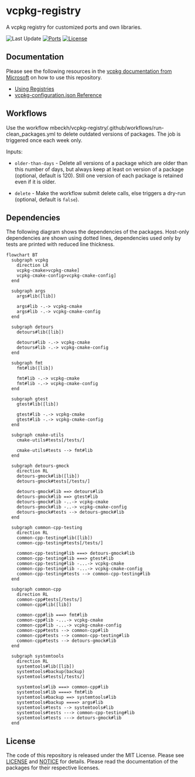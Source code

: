 # vcpkg-registry
A vcpkg registry for customized ports and own libraries.

![Last Update](https://img.shields.io/github/last-commit/mbeckh/vcpkg-registry/master?label=Last+Update&style=flat-square)
[![Ports](https://img.shields.io/github/actions/workflow/status/mbeckh/vcpkg-registry/build.yml?branch=master&label=Ports&logo=GitHub&style=flat-square)](https://github.com/mbeckh/vcpkg-repository/actions)
[![License](https://img.shields.io/github/license/mbeckh/vcpkg-registry?label=License&style=flat-square)](https://github.com/mbeckh/vcpkg-registry/blob/master/LICENSE)

## Documentation
Please see the following resources in the [vcpkg documentation from Microsoft](https://learn.microsoft.com/en-us/vcpkg/) on how to use this repository.
-   [Using Registries](https://learn.microsoft.com/en-us/vcpkg/users/registries) 
-   [vcpkg-configuration.json Reference](https://learn.microsoft.com/en-us/vcpkg/reference/vcpkg-configuration-json)

## Workflows
Use the workflow mbeckh/vcpkg-registry/.github/workflows/run-clean_packages.yml to delete outdated versions of packages.
The job is triggered once each week only.

Inputs:
-   `older-than-days` - Delete all versions of a package which are older than this number of days, but always keep at
    least on version of a package (optional, default is 120). Still one version of each package is retained even if it
    is older.

-   `delete` - Make the workflow submit delete calls, else triggers a dry-run (optional, default is `false`).

## Dependencies
The following diagram shows the dependencies of the packages. Host-only dependencies are shown using dotted lines, dependencies used only by tests are printed with reduced line thickness.

~~~mermaid
flowchart BT
  subgraph vcpkg
    direction LR
    vcpkg-cmake>vcpkg-cmake]
    vcpkg-cmake-config>vcpkg-cmake-config]
  end
  
  subgraph args
    args#lib([lib])
    
    args#lib -.-> vcpkg-cmake
    args#lib -.-> vcpkg-cmake-config
  end

  subgraph detours
    detours#lib([lib])
    
    detours#lib -.-> vcpkg-cmake
    detours#lib -.-> vcpkg-cmake-config
  end

  subgraph fmt
    fmt#lib([lib])
    
    fmt#lib -.-> vcpkg-cmake
    fmt#lib -.-> vcpkg-cmake-config
  end

  subgraph gtest
    gtest#lib([lib])
    
    gtest#lib -.-> vcpkg-cmake
    gtest#lib -.-> vcpkg-cmake-config
  end

  subgraph cmake-utils
    cmake-utils#tests[/tests/]
    
    cmake-utils#tests --> fmt#lib
  end

  subgraph detours-gmock
    direction RL
    detours-gmock#lib([lib])
    detours-gmock#tests[/tests/]
  
    detours-gmock#lib ==> detours#lib
    detours-gmock#lib ==> gtest#lib
    detours-gmock#lib -..-> vcpkg-cmake
    detours-gmock#lib -..-> vcpkg-cmake-config
    detours-gmock#tests --> detours-gmock#lib
  end

  subgraph common-cpp-testing
    direction RL
    common-cpp-testing#lib([lib])
    common-cpp-testing#tests[/tests/]
  
    common-cpp-testing#lib ===> detours-gmock#lib
    common-cpp-testing#lib ===> gtest#lib
    common-cpp-testing#lib -...-> vcpkg-cmake
    common-cpp-testing#lib -...-> vcpkg-cmake-config
    common-cpp-testing#tests --> common-cpp-testing#lib
  end

  subgraph common-cpp
    direction RL
    common-cpp#tests[/tests/]
    common-cpp#lib([lib])
       
    common-cpp#lib ===> fmt#lib
    common-cpp#lib -...-> vcpkg-cmake
    common-cpp#lib -...-> vcpkg-cmake-config
    common-cpp#tests --> common-cpp#lib
    common-cpp#tests --> common-cpp-testing#lib
    common-cpp#tests --> detours-gmock#lib
  end

  subgraph systemtools
    direction RL
    systemtools#lib([lib])
    systemtools#backup(backup)
    systemtools#tests[/tests/]
    
    systemtools#lib ===> common-cpp#lib
    systemtools#lib ====> fmt#lib
    systemtools#backup ==> systemtools#lib
    systemtools#backup ====> args#lib
    systemtools#tests --> systemtools#lib
    systemtools#tests ---> common-cpp-testing#lib
    systemtools#tests ---> detours-gmock#lib
  end
~~~

## License
The code of this repository is released under the MIT License. Please see [LICENSE](LICENSE) and [NOTICE](NOTICE) for details. Please read the documentation of the packages for their respective licenses.
